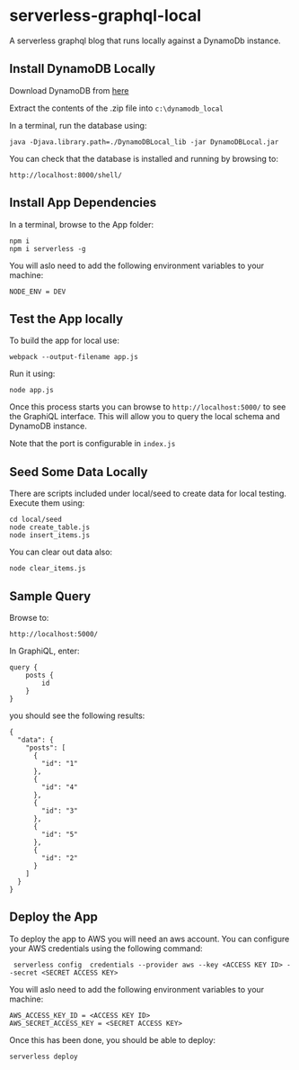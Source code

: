 # serverless-graphql-local
A serverless graphql blog that runs locally against a DynamoDb instance.

## Install DynamoDB Locally

Download DynamoDB from [here](http://docs.aws.amazon.com/amazondynamodb/latest/developerguide/DynamoDBLocal.html)

Extract the contents of the .zip file into `c:\dynamodb_local`

In a terminal, run the database using:

    java -Djava.library.path=./DynamoDBLocal_lib -jar DynamoDBLocal.jar

You can check that the database is installed and running by browsing to:
    
    http://localhost:8000/shell/


## Install App Dependencies

In a terminal, browse to the App folder:

    npm i
    npm i serverless -g

You will aslo need to add the following environment variables to your machine:

    NODE_ENV = DEV   

## Test the App locally

To build the app for local use:

    webpack --output-filename app.js

Run it using:

    node app.js

Once this process starts you can browse to `http://localhost:5000/` to see the GraphiQL interface.  This will allow you to query the local schema and DynamoDB instance.

Note that the port is configurable in `index.js`

## Seed Some Data Locally

There are scripts included under local/seed to create data for local testing.
Execute them using:

    cd local/seed
    node create_table.js
    node insert_items.js

You can clear out data also:

    node clear_items.js


## Sample Query

Browse to:

    http://localhost:5000/

In GraphiQL, enter:
```
query {
    posts {
        id
    }
}
```

you should see the following results:

```
{
  "data": {
    "posts": [
      {
        "id": "1"
      },
      {
        "id": "4"
      },
      {
        "id": "3"
      },
      {
        "id": "5"
      },
      {
        "id": "2"
      }
    ]
  }
}
```


## Deploy the App

To deploy the app to AWS you will need an aws account.  You can configure your AWS credentials using the following command:

     serverless config  credentials --provider aws --key <ACCESS KEY ID> --secret <SECRET ACCESS KEY>

You will aslo need to add the following environment variables to your machine:

    AWS_ACCESS_KEY_ID = <ACCESS KEY ID> 
    AWS_SECRET_ACCESS_KEY = <SECRET ACCESS KEY>

Once this has been done, you should be able to deploy:

    serverless deploy






